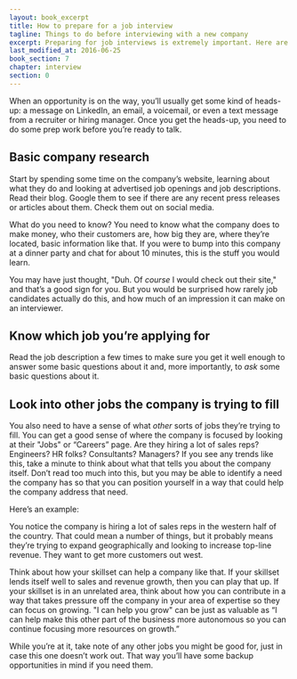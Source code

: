 ```yaml
---
layout: book_excerpt
title: How to prepare for a job interview
tagline: Things to do before interviewing with a new company
excerpt: Preparing for job interviews is extremely important. Here are some things you can do to prepare for your next job interview.
last_modified_at: 2016-06-25
book_section: 7
chapter: interview
section: 0
---
```

When an opportunity is on the way, you’ll usually get some kind of heads-up: a message on LinkedIn, an email, a voicemail, or even a text message from a recruiter or hiring manager. Once you get the heads-up, you need to do some prep work before you’re ready to talk.

## Basic company research

Start by spending some time on the company’s website, learning about what they do and looking at advertised job openings and job descriptions. Read their blog. Google them to see if there are any recent press releases or articles about them. Check them out on social media.

What do you need to know? You need to know what the company does to make money, who their customers are, how big they are, where they’re located, basic information like that. If you were to bump into this company at a dinner party and chat for about 10 minutes, this is the stuff you would learn.

You may have just thought, "Duh. Of *course* I would check out their site," and that’s a good sign for you. But you would be surprised how rarely job candidates actually do this, and how much of an impression it can make on an interviewer.

## Know which job you’re applying for

Read the job description a few times to make sure you get it well enough to answer some basic questions about it and, more importantly, to *ask* some basic questions about it.

## Look into other jobs the company is trying to fill

You also need to have a sense of what *other* sorts of jobs they’re trying to fill. You can get a good sense of where the company is focused by looking at their "Jobs" or “Careers” page. Are they hiring a lot of sales reps? Engineers? HR folks? Consultants? Managers? If you see any trends like this, take a minute to think about what that tells you about the company itself. Don’t read too much into this, but you may be able to identify a need the company has so that you can position yourself in a way that could help the company address that need.

Here’s an example:

You notice the company is hiring a lot of sales reps in the western half of the country. That could mean a number of things, but it probably means they’re trying to expand geographically and looking to increase top-line revenue. They want to get more customers out west. 

Think about how your skillset can help a company like that. If your skillset lends itself well to sales and revenue growth, then you can play that up. If your skillset is in an unrelated area, think about how you can contribute in a way that takes pressure off the company in your area of expertise so they can focus on growing. "I can help you grow" can be just as valuable as “I can help make this other part of the business more autonomous so you can continue focusing more resources on growth.”

While you’re at it, take note of any other jobs you might be good for, just in case this one doesn’t work out. That way you’ll have some backup opportunities in mind if you need them.